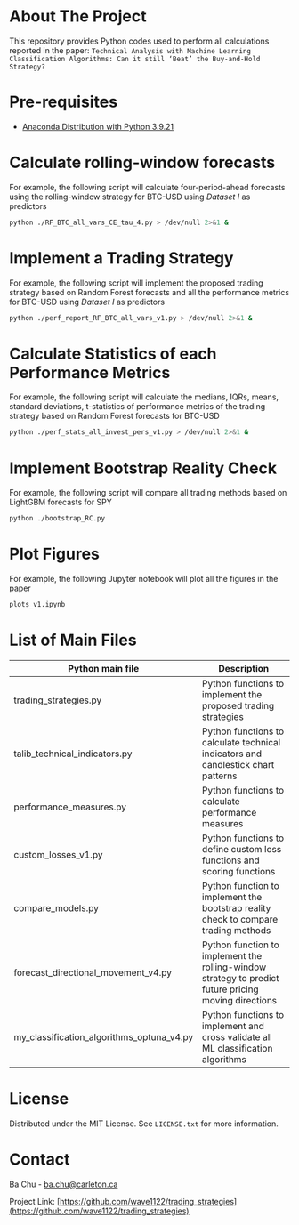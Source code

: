 # About The Project

This repository provides Python codes used to perform all calculations reported in the paper: `Technical Analysis with Machine Learning Classification Algorithms: Can it still ‘Beat’ the Buy-and-Hold Strategy?`

# Pre-requisites

* [Anaconda Distribution with Python 3.9.21](https://www.anaconda.com/)

# Calculate rolling-window forecasts

For example, the following script will calculate four-period-ahead forecasts using the rolling-window strategy for BTC-USD using *Dataset I* as predictors

```sh
python ./RF_BTC_all_vars_CE_tau_4.py > /dev/null 2>&1 &
```

# Implement a Trading Strategy

For example, the following script will implement the proposed trading strategy based on Random Forest forecasts and all the performance metrics for BTC-USD using *Dataset I* as predictors

```sh
python ./perf_report_RF_BTC_all_vars_v1.py > /dev/null 2>&1 &
```

# Calculate Statistics of each Performance Metrics

For example, the following script will calculate the medians, IQRs, means, standard deviations, t-statistics of performance metrics of the trading strategy based on Random Forest forecasts for BTC-USD

```sh
python ./perf_stats_all_invest_pers_v1.py > /dev/null 2>&1 &
```

# Implement Bootstrap Reality Check

For example, the following script will compare all trading methods based on LightGBM forecasts for SPY

```sh
python ./bootstrap_RC.py
```

# Plot Figures

For example, the following Jupyter notebook will plot all the figures in the paper

```py
plots_v1.ipynb
```



# List of Main Files

| Python main file                          | Description                                                  |
| ----------------------------------------- | ------------------------------------------------------------ |
| trading_strategies.py                     | Python functions to implement the proposed trading strategies |
| talib_technical_indicators.py             | Python functions to calculate technical indicators and candlestick chart patterns |
| performance_measures.py                   | Python functions to calculate performance measures           |
| custom_losses_v1.py                       | Python functions to define custom loss functions and scoring functions |
| compare_models.py                         | Python function to implement the bootstrap reality check to compare trading methods |
| forecast_directional_movement_v4.py       | Python function to implement the rolling-window strategy to predict future pricing moving directions |
| my_classification_algorithms_optuna_v4.py | Python functions to implement and cross validate all ML classification algorithms |

# License

Distributed under the MIT License. See `LICENSE.txt` for more information.

# Contact

Ba Chu -  [ba.chu@carleton.ca](mailto:ba.chu@carleton.ca)

Project Link: [https://github.com/wave1122/trading_strategies](https://github.com/wave1122/trading_strategies)
